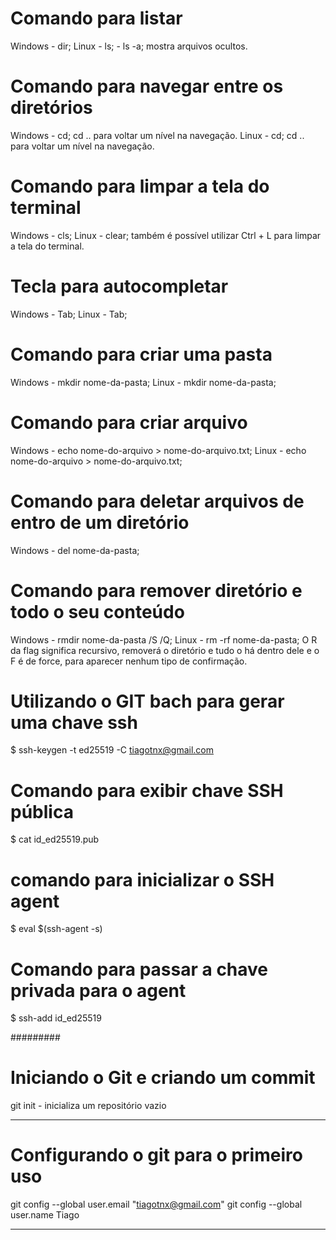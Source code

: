 # Comando para listar

Windows - dir;
Linux - ls; - ls -a; mostra arquivos ocultos.

# Comando para navegar entre os diretórios

Windows - cd; cd .. para voltar um nível na navegação.
Linux - cd; cd .. para voltar um nível na navegação.

# Comando para limpar a tela do terminal

Windows - cls;
Linux - clear; também é possível utilizar Ctrl + L para limpar a tela do terminal.

# Tecla para autocompletar

Windows - Tab;
Linux - Tab;

# Comando para criar uma pasta

Windows - mkdir nome-da-pasta;
Linux - mkdir nome-da-pasta;

# Comando para criar arquivo

Windows - echo nome-do-arquivo > nome-do-arquivo.txt;
Linux - echo nome-do-arquivo > nome-do-arquivo.txt;

# Comando para deletar arquivos de entro de um diretório

Windows - del nome-da-pasta;

# Comando para remover diretório e todo o seu conteúdo

Windows - rmdir nome-da-pasta /S /Q;
Linux - rm -rf nome-da-pasta; O R da flag significa recursivo, removerá o diretório e tudo o há dentro dele e o F é de force, para aparecer nenhum tipo de confirmação.

######

# Utilizando o GIT bach para gerar uma chave ssh

$ ssh-keygen -t ed25519 -C tiagotnx@gmail.com

# Comando para exibir chave SSH pública

$ cat id_ed25519.pub

# comando para inicializar o SSH agent

$ eval $(ssh-agent -s)

# Comando para passar a chave privada para o agent

$ ssh-add id_ed25519

#########

# Iniciando o Git e criando um commit

git init - inicializa um repositório vazio

---

# Configurando o git para o primeiro uso

git config --global user.email "tiagotnx@gmail.com"
git config --global user.name Tiago

---
